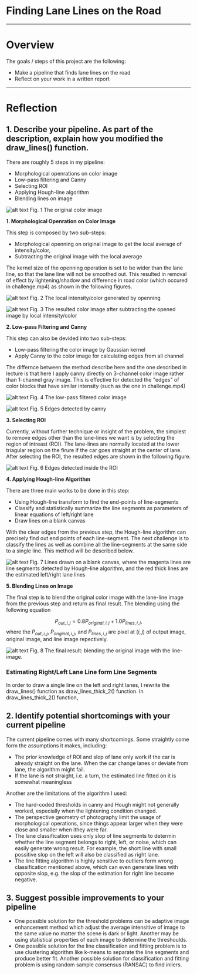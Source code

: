 # **Finding Lane Lines on the Road** 


---

# Overview

The goals / steps of this project are the following:
* Make a pipeline that finds lane lines on the road
* Reflect on your work in a written report


[//]: # (Image References)

[image_0]: ./examples/grayscale.jpg "Grayscale"
[image_1]: ./test_images_output/steps/solidYellowCurve_img_ori.jpg "img_ori"
[image_2]: ./test_images_output/steps/solidYellowCurve_img_open.jpg "img_open"
[image_3]: ./test_images_output/steps/solidYellowCurve_img_mor.jpg "img_mor"
[image_4]: ./test_images_output/steps/solidYellowCurve_img_mor_blur.jpg "img_mor_blur"
[image_5]: ./test_images_output/steps/solidYellowCurve_bi_edge.jpg "bi_edge"
[image_6]: ./test_images_output/steps/solidYellowCurve_bi_edge_roi.jpg "bi_edge_roi"
[image_7]: ./test_images_output/steps/solidYellowCurve_color_line_drawn.jpg "color_line_drawn"
[image_8]: ./test_images_output/steps/solidYellowCurve_img_proc.jpg "img_proc"

---

# Reflection

## 1. Describe your pipeline. As part of the description, explain how you modified the draw_lines() function.

There are roughly 5 steps in my pipeline:
- Morphological openrations on color image
- Low-pass filtering and Canny
- Selecting ROI
- Applying Hough-line algorithm 
- Blending lines on image

![alt text][image_1]
Fig. 1 The original color image

**1. Morphological Openration on Color Image**

This step is composed by two sub-steps:
- Morphological openning on original image to get the local average of intensity/color, 
- Subtracting the original image with the local average

The kernel size of the openning operation is set to be wider than the lane line, so that the lane line will not be smoothed out. This resulted in removal of effect by lightening/shadow and difference in road color (which occured in challenge.mp4) as shown in the following figures.

![alt text][image_2]
Fig. 2 The local intensity/color generated by openning

![alt text][image_3]
Fig. 3 The resulted color image after subtracting the opened image by local intensity/color

**2. Low-pass Filtering and Canny**

This step can also be devided into two sub-steps:
- Low-pass filtering the color image by Gaussian kernel
- Apply Canny to the color image for calculating edges from all channel

The differnce between the method describe here and the one described in lecture is that here I apply canny directly on 3-channel color image rather than 1-channel gray image. This is effective for detected the "edges" of color blocks that have similar intensity (such as the one in challenge.mp4)

![alt text][image_4]
Fig. 4 The low-pass filtered color image

![alt text][image_5]
Fig. 5 Edges detected by canny

**3. Selecting ROI**

Currently, without further technique or insight of the problem, the simplest to remove edges other than the lane-lines we want is by selecting the region of intreast (ROI). The lane-lines are normally located at the lower triagular region on the firure if the car goes straight at the center of lane. After selecting the ROI, the resulted edges are shown in the following figure.

![alt text][image_6]
Fig. 6 Edges detected inside the ROI

**4. Applying Hough-line Algorithm**

There are three main works to be done in this step:
- Using Hough-line transform to find the end-points of line-segments
- Classify and statistically summarize the line segments as parameters of linear equations of left/right lane
- Draw lines on a blank canvas 

With the clear edges from the previous step, the Hough-line algorithm can precisely find out end points of each line-segment. The next challenge is to classify the lines as well as combine all the line-segments at the same side to a single line. This method will be described below.

![alt text][image_7]
Fig. 7 Lines drawn on a blank canvas, where the magenta lines are line segments detected by Hough-line algorithm, and the red thick lines are the estimated left/right lane lines

**5. Blending Lines on Image**

The final step is to blend the original color image with the lane-line image from the previous step and return as final result. The blending using the following equation

$$P_{out,i,j} = 0.8 P_{original,i,j} + 1.0 P_{lines, i,j},$$ 
where the $P_{out,i,j}$, $P_{original,i,j}$, and $P_{lines,i,j}$ are pixel at $(i,j)$ of output image, original image, and line image repectively.

![alt text][image_8]
Fig. 8 The final result: blending the original image with the line-image. 





### **Estimating Right/Left Lane Line form Line Segments**

In order to draw a single line on the left and right lanes, I rewrite the draw_lines() function as draw_lines_thick_2() function. In draw_lines_thick_2() function, 





## 2. Identify potential shortcomings with your current pipeline


The current pipeline comes with many shortcomings. Some straightly come form the assumptions it makes, including:

- The prior knowledge of ROI and slop of lane only work if the car is already straight on the lane. When the car change lanes or deviate from lane, the algorithm might fail.
- If the lane is not straight, i.e. a turn, the estimated line fitted on it is somewhat meaningless

Another are the limitations of the algorithm I used:

- The hard-coded thresholds in canny and Hough might not generally worked, especially when the lightening condition changed.
- The perspective geometry of photography limit the usage of morphological operations, since things appear larger when they were close and smaller when ithey were far.
- The lane classification uses only slop of line segments to determin whether the line segment belongs to right, left, or noise, which can easily generate wrong result. For example, the short line with small possitive slop on the left will also be classified as right lane.
- The line fitting algorithm is highly sensitive to outliers form wrong classification mentioned above, which can even generate lines with opposite slop, e.g. the slop of the estimation for right line become negative. 

## 3. Suggest possible improvements to your pipeline

- One possible solution for the threshold problems can be adaptive image enhancement method which adjust the average intensitive of image to the same value no matter the scene is dark or light. Another may be using statistical properties of each image to determine the threshoulds.
- One possible solution for the line classification and fitting problem is to use clustering algorithm like k-means to separate the line segments and produce better fit. Another possible solution for classification and fitting problem is using random sample consensus (RANSAC) to find inliers.

